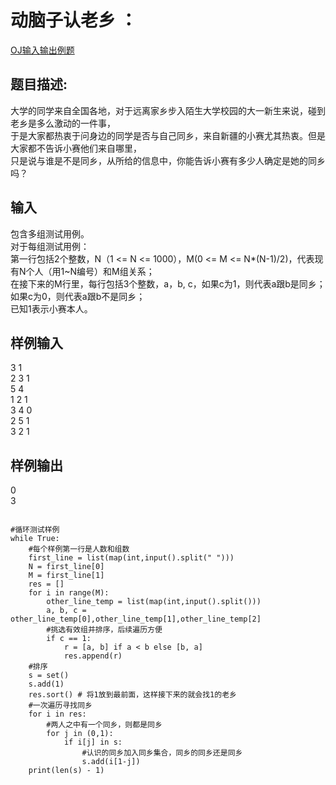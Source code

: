 # 动脑子认老乡 ：

[OJ输入输出例题](https://exercise.acmcoder.com/online/online_judge_ques?ques_id=9579&konwledgeId=137&opencustomeinput=true)

## 题目描述:								
大学的同学来自全国各地，对于远离家乡步入陌生大学校园的大一新生来说，碰到老乡是多么激动的一件事，\
于是大家都热衷于问身边的同学是否与自己同乡，来自新疆的小赛尤其热衷。但是大家都不告诉小赛他们来自哪里，\
只是说与谁是不是同乡，从所给的信息中，你能告诉小赛有多少人确定是她的同乡吗？

## 输入
包含多组测试用例。\
对于每组测试用例：\
第一行包括2个整数，N（1 <= N <= 1000），M(0 <= M <= N*(N-1)/2)，代表现有N个人（用1~N编号）和M组关系；\
在接下来的M行里，每行包括3个整数，a，b, c，如果c为1，则代表a跟b是同乡；如果c为0，则代表a跟b不是同乡；\
已知1表示小赛本人。

## 样例输入
3 1\
2 3 1\
5 4\
1 2 1\
3 4 0\
2 5 1\
3 2 1

## 样例输出
0\
3

```

#循环测试样例
while True:
	#每个样例第一行是人数和组数
    first_line = list(map(int,input().split(" ")))
    N = first_line[0]
    M = first_line[1]
    res = []
    for i in range(M):
        other_line_temp = list(map(int,input().split()))
        a, b, c = other_line_temp[0],other_line_temp[1],other_line_temp[2]
        #挑选有效组并排序，后续遍历方便
        if c == 1:
            r = [a, b] if a < b else [b, a]
            res.append(r)
	#排序
    s = set()
    s.add(1)
    res.sort() # 将1放到最前面，这样接下来的就会找1的老乡
	#一次遍历寻找同乡
    for i in res:
    	#两人之中有一个同乡，则都是同乡
        for j in (0,1):
            if i[j] in s:
            	#认识的同乡加入同乡集合，同乡的同乡还是同乡
                s.add(i[1-j])
    print(len(s) - 1)
```
